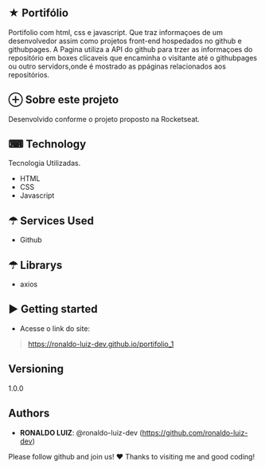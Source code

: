 ## ★ Portifólio 
Portifolio com html, css e javascript. Que traz informaçoes de um desenvolvedor 
assim como projetos front-end hospedados no github e githubpages. A Pagina utiliza
a API do github para trzer as informaçoes do repositório em boxes clicaveis que 
encaminha o visitante até o githubpages ou outro servidors,onde é mostrado as ppáginas
relacionados aos repositórios.

## ⊕ Sobre este projeto
Desenvolvido conforme o projeto proposto na Rocketseat.
 
## ⌨ Technology 
Tecnologia Utilizadas.
* HTML
* CSS
* Javascript

## ☂ Services Used
* Github 
 
## ☂ Librarys 
* axios
 
## ▶ Getting started
 * Acesse o link do site:
>  https://ronaldo-luiz-dev.github.io/portifolio_1

## Versioning
1.0.0

## Authors
* **RONALDO LUIZ**: @ronaldo-luiz-dev (https://github.com/ronaldo-luiz-dev)
 
 
Please follow github and join us!
❤ Thanks to visiting me and good coding!

